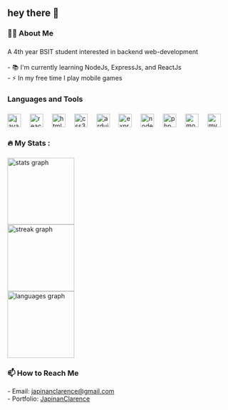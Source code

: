 <h2 align="left">hey there 👋</h2>

###

<h3 align="left">👩‍💻  About Me</h3>

###

<p align="left">A 4th year BSIT student interested in backend web-development<br><br>- 📚 I'm currently learning NodeJs, ExpressJs, and ReactJs<br>- ⚡ In my free time I play mobile games</p>

###

<h3 align="left">Languages and Tools</h3>

###

<div align="left">
  <img src="https://cdn.jsdelivr.net/gh/devicons/devicon/icons/javascript/javascript-original.svg" height="30" alt="javascript logo"  />
  <img width="12" />
  <img src="https://cdn.jsdelivr.net/gh/devicons/devicon/icons/react/react-original.svg" height="30" alt="react logo"  />
  <img width="12" />
  <img src="https://cdn.jsdelivr.net/gh/devicons/devicon/icons/html5/html5-original.svg" height="30" alt="html5 logo"  />
  <img width="12" />
  <img src="https://cdn.jsdelivr.net/gh/devicons/devicon/icons/css3/css3-original.svg" height="30" alt="css3 logo"  />
  <img width="12" />
  <img src="https://cdn.jsdelivr.net/gh/devicons/devicon/icons/arduino/arduino-original.svg" height="30" alt="arduino logo"  />
  <img width="12" />
  <img src="https://cdn.jsdelivr.net/gh/devicons/devicon/icons/express/express-original.svg" height="30" alt="express logo"  />
  <img width="12" />
  <img src="https://cdn.jsdelivr.net/gh/devicons/devicon/icons/nodejs/nodejs-original.svg" height="30" alt="nodejs logo"  />
  <img width="12" />
  <img src="https://cdn.jsdelivr.net/gh/devicons/devicon/icons/php/php-original.svg" height="30" alt="php logo"  />
  <img width="12" />
  <img src="https://cdn.jsdelivr.net/gh/devicons/devicon/icons/mongodb/mongodb-original.svg" height="30" alt="mongodb logo"  />
  <img width="12" />
  <img src="https://cdn.jsdelivr.net/gh/devicons/devicon/icons/mysql/mysql-original.svg" height="30" alt="mysql logo"  />
</div>

###

<h3 align="left">🔥   My Stats :</h3>

###

<div align="left">
  <img src="https://github-readme-stats.vercel.app/api?username=JapinanClarence&hide_title=false&hide_rank=false&show_icons=true&include_all_commits=true&count_private=true&disable_animations=false&theme=nightowl&locale=en&hide_border=false" height="150" alt="stats graph"  />
</div>
<div align="left">
    <img src="https://streak-stats.demolab.com?user=JapinanClarence&locale=en&mode=daily&theme=nightowl&hide_border=false&border_radius=5" height="150" alt="streak graph"  />
</div>
<div align="left">
   <img src="https://github-readme-stats.vercel.app/api/top-langs?username=JapinanClarence&locale=en&hide_title=false&layout=compact&card_width=320&langs_count=5&theme=nightowl&hide_border=false" height="150" alt="languages graph"  />
</div>

###

<h3 align="left">📫 How to Reach Me</h3>
<p align="left">- Email: <a href="mailto:japinanclarence@gmail.com">japinanclarence@gmail.com</a><br>- Portfolio:  <a href="https://japinanc.vercel.app" target="_blank">JapinanClarence</a></p>

###
